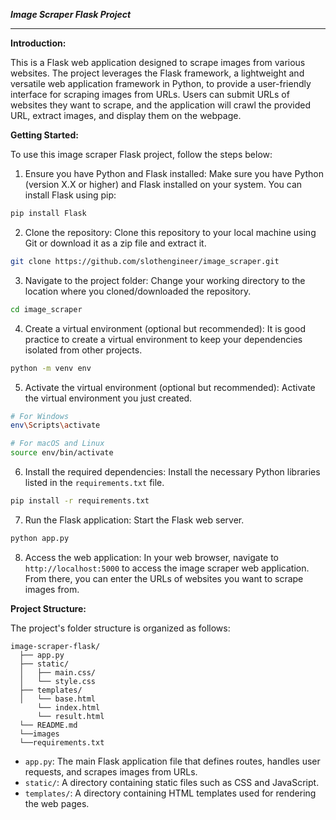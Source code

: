 ***Image Scraper Flask Project***

---

**Introduction:**

This is a Flask web application designed to scrape images from various websites. The project leverages the Flask framework, a lightweight and versatile web application framework in Python, to provide a user-friendly interface for scraping images from URLs. Users can submit URLs of websites they want to scrape, and the application will crawl the provided URL, extract images, and display them on the webpage.

**Getting Started:**

To use this image scraper Flask project, follow the steps below:

1. Ensure you have Python and Flask installed: Make sure you have Python (version X.X or higher) and Flask installed on your system. You can install Flask using pip:

```bash
pip install Flask
```

2. Clone the repository: Clone this repository to your local machine using Git or download it as a zip file and extract it.

```bash
git clone https://github.com/slothengineer/image_scraper.git
```

3. Navigate to the project folder: Change your working directory to the location where you cloned/downloaded the repository.

```bash
cd image_scraper
```

4. Create a virtual environment (optional but recommended): It is good practice to create a virtual environment to keep your dependencies isolated from other projects.

```bash
python -m venv env
```

5. Activate the virtual environment (optional but recommended): Activate the virtual environment you just created.

```bash
# For Windows
env\Scripts\activate

# For macOS and Linux
source env/bin/activate
```

6. Install the required dependencies: Install the necessary Python libraries listed in the `requirements.txt` file.

```bash
pip install -r requirements.txt
```

7. Run the Flask application: Start the Flask web server.

```bash
python app.py
```

8. Access the web application: In your web browser, navigate to `http://localhost:5000` to access the image scraper web application. From there, you can enter the URLs of websites you want to scrape images from.

**Project Structure:**

The project's folder structure is organized as follows:

```
image-scraper-flask/
  ├── app.py
  ├── static/
  │   ├── main.css/
  │   └── style.css
  ├── templates/
  │   └── base.html
      └── index.html
      └── result.html
  └── README.md
  └──images
  └──requirements.txt
```

- `app.py`: The main Flask application file that defines routes, handles user requests, and scrapes images from URLs.
- `static/`: A directory containing static files such as CSS and JavaScript.
- `templates/`: A directory containing HTML templates used for rendering the web pages.


